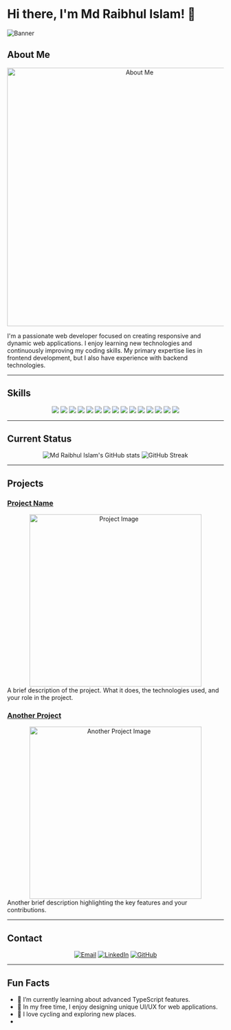 # Hi there, I'm Md Raibhul Islam! 👋

![Banner](https://github.com/mdraibhulislam/mdraibhulislam/blob/main/assets/banner.png)

## About Me
<div align="center">
  <img src="https://github.com/mdraibhulislam/mdraibhulislam/blob/main/assets/about-me.png" alt="About Me" width="600"/>
</div>

I'm a passionate web developer focused on creating responsive and dynamic web applications. I enjoy learning new technologies and continuously improving my coding skills. My primary expertise lies in frontend development, but I also have experience with backend technologies.

---

## Skills

<div align="center">
  <img src="https://img.shields.io/badge/-HTML-E34F26?style=flat-square&logo=html5&logoColor=white"/>
  <img src="https://img.shields.io/badge/-CSS-1572B6?style=flat-square&logo=css3&logoColor=white"/>
  <img src="https://img.shields.io/badge/-JavaScript-F7DF1E?style=flat-square&logo=javascript&logoColor=black"/>
  <img src="https://img.shields.io/badge/-TypeScript-007ACC?style=flat-square&logo=typescript&logoColor=white"/>
  <img src="https://img.shields.io/badge/-React-61DAFB?style=flat-square&logo=react&logoColor=black"/>
  <img src="https://img.shields.io/badge/-Tailwind%20CSS-38B2AC?style=flat-square&logo=tailwind-css&logoColor=white"/>
  <img src="https://img.shields.io/badge/-Bootstrap-7952B3?style=flat-square&logo=bootstrap&logoColor=white"/>
  <img src="https://img.shields.io/badge/-Node.js-339933?style=flat-square&logo=node-dot-js&logoColor=white"/>
  <img src="https://img.shields.io/badge/-Express-000000?style=flat-square&logo=express&logoColor=white"/>
  <img src="https://img.shields.io/badge/-Python-3776AB?style=flat-square&logo=python&logoColor=white"/>
  <img src="https://img.shields.io/badge/-MongoDB-47A248?style=flat-square&logo=mongodb&logoColor=white"/>
  <img src="https://img.shields.io/badge/-Mongoose-800?style=flat-square&logo=mongoose&logoColor=white"/>
  <img src="https://img.shields.io/badge/-MySQL-4479A1?style=flat-square&logo=mysql&logoColor=white"/>
  <img src="https://img.shields.io/badge/-C-A8B9CC?style=flat-square&logo=c&logoColor=white"/>
  <img src="https://img.shields.io/badge/-C++-00599C?style=flat-square&logo=c%2B%2B&logoColor=white"/>
</div>

---

## Current Status

<div align="center">
  <img src="https://github-readme-stats.vercel.app/api?username=mdraibhulislam&show_icons=true&theme=radical" alt="Md Raibhul Islam's GitHub stats"/>
  <img src="https://streak-stats.demolab.com/?user=mdraibhulislam&theme=radical" alt="GitHub Streak"/>
</div>

---

## Projects

### [Project Name](link-to-project)
<div align="center">
  <img src="https://github.com/mdraibhulislam/mdraibhulislam/blob/main/assets/project.png" alt="Project Image" width="400"/>
</div>
A brief description of the project. What it does, the technologies used, and your role in the project.

### [Another Project](link-to-another-project)
<div align="center">
  <img src="https://github.com/mdraibhulislam/mdraibhulislam/blob/main/assets/another-project.png" alt="Another Project Image" width="400"/>
</div>
Another brief description highlighting the key features and your contributions.

---

## Contact

<div align="center">
  <a href="mailto:your-email@example.com"><img src="https://img.shields.io/badge/Email-D14836?style=for-the-badge&logo=gmail&logoColor=white" alt="Email"/></a>
  <a href="https://www.linkedin.com/in/yourprofile"><img src="https://img.shields.io/badge/LinkedIn-0077B5?style=for-the-badge&logo=linkedin&logoColor=white" alt="LinkedIn"/></a>
  <a href="https://github.com/mdraibhulislam"><img src="https://img.shields.io/badge/GitHub-100000?style=for-the-badge&logo=github&logoColor=white" alt="GitHub"/></a>
</div>

---

## Fun Facts
- 🌱 I’m currently learning about advanced TypeScript features.
- 🎨 In my free time, I enjoy designing unique UI/UX for web applications.
- 🚴 I love cycling and exploring new places.
- 
